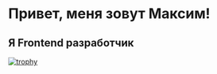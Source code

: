 # Привет, меня зовут Максим!
## Я Frontend разработчик
[![trophy](https://github-profile-trophy.vercel.app/?username=ryo-ma)](https://github.com/ryo-ma/github-profile-trophy)
